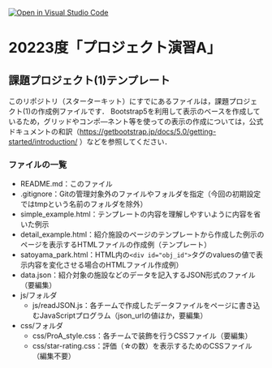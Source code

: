 [![Open in Visual Studio Code](https://classroom.github.com/assets/open-in-vscode-718a45dd9cf7e7f842a935f5ebbe5719a5e09af4491e668f4dbf3b35d5cca122.svg)](https://classroom.github.com/online_ide?assignment_repo_id=12119652&assignment_repo_type=AssignmentRepo)
# 20223度「プロジェクト演習A」
## 課題プロジェクト(1)テンプレート

このリポジトリ（スターターキット）にすでにあるファイルは，課題プロジェクト(1)の作成例ファイルです．
Bootstrap5を利用して表示のベースを作成しているため，グリッドやコンポ―ネント等を使っての表示の作成については，公式ドキュメントの和訳（https://getbootstrap.jp/docs/5.0/getting-started/introduction/ ）などを参照してください．

### ファイルの一覧
- README.md：このファイル
- .gitignore：Gitの管理対象外のファイルやフォルダを指定（今回の初期設定ではtmpという名前のフォルダを除外）
- simple_example.html：テンプレートの内容を理解しやすいように内容を省いた例示
- detail_example.html：紹介施設のページのテンプレートから作成した例示のページを表示するHTMLファイルの作成例（テンプレート）
- satoyama_park.html：HTML内の`<div id="obj_id">`タグのvaluesの値で表示内容を変化させる場合のHTMLファイル作成例）
- data.json：紹介対象の施設などのデータを記入するJSON形式のファイル（要編集）
- js/フォルダ
  - js/readJSON.js：各チームで作成したデータファイルをページに書き込むJavaScriptプログラム（json_urlの値ほか，要編集）
- css/フォルダ
  - css/ProA_style.css：各チームで装飾を行うCSSファイル（要編集）
  - css/star-rating.css：評価（☆の数）を表示するためのCSSファイル（編集不要）

